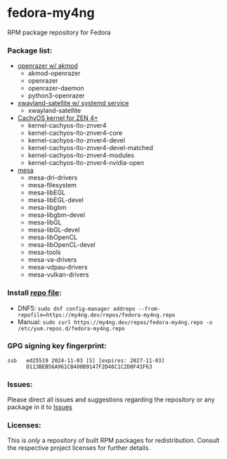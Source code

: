 # fedora-my4ng
RPM package repository for Fedora

### Package list:

  - [openrazer w/ akmod](https://github.com/openrazer/openrazer)
    - akmod-openrazer
    - openrazer
    - openrazer-daemon
    - python3-openrazer
  - [xwayland-satellite w/ systemd service](https://github.com/Supreeeme/xwayland-satellite)
    - xwayland-satellite
  - [CachyOS kernel for ZEN 4+](https://github.com/CachyOS/copr-linux-cachyos)
    - kernel-cachyos-lto-znver4
    - kernel-cachyos-lto-znver4-core
    - kernel-cachyos-lto-znver4-devel
    - kernel-cachyos-lto-znver4-devel-matched
    - kernel-cachyos-lto-znver4-modules
    - kernel-cachyos-lto-znver4-nvidia-open
  - [mesa](https://gitlab.freedesktop.org/mesa/mesa/)
    - mesa-dri-drivers
    - mesa-filesystem
    - mesa-libEGL
    - mesa-libEGL-devel
    - mesa-libgbm
    - mesa-libgbm-devel
    - mesa-libGL
    - mesa-libGL-devel
    - mesa-libOpenCL
    - mesa-libOpenCL-devel
    - mesa-tools
    - mesa-va-drivers
    - mesa-vdpau-drivers
    - mesa-vulkan-drivers

### Install [repo file](https://my4ng.dev/repos/fedora-my4ng.repo):

  - DNF5: `sudo dnf config-manager addrepo --from-repofile=https://my4ng.dev/repos/fedora-my4ng.repo`
  - Manual: `sudo curl https://my4ng.dev/repos/fedora-my4ng.repo -o /etc/yum.repos.d/fedora-my4ng.repo`

### GPG signing key fingerprint:

```
ssb   ed25519 2024-11-03 [S] [expires: 2027-11-03]
      D113BEB56A961CB400B9147F2D46C1C2D0F41F63
```

### Issues:

Please direct all issues and suggestions regarding the repository or any package in it to [Issues](https://github.com/my4ng/fedora-my4ng/issues)

### Licenses:

This is _only_ a repository of built RPM packages for redistribution. Consult the respective project licenses for further details.
